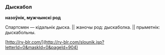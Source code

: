 ### Дыскабол
**назоўнік, мужчынскі род**

Спартсмен — кідальнік дыска. || жаночы род: дыскаболка. || прыметнік: дыскабольны.

<a rel="author">[http://rv-blr.com/](http://rv-blr.com/slounik.jsp?letterId=0&maskId=0&pageId=904)</a>
